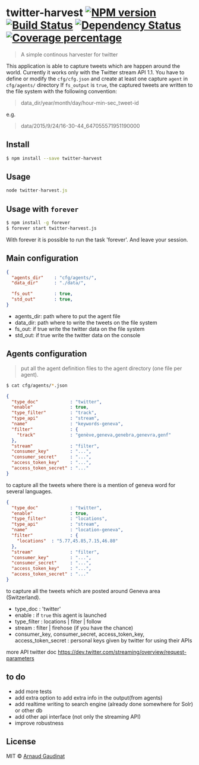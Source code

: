 
[npm-image]: https://badge.fury.io/js/twitter-harvest.svg
[npm-url]: https://npmjs.org/package/twitter-harvest
[travis-image]: https://travis-ci.org/HESGE/twitter-harvest.svg?branch=master
[travis-url]: https://travis-ci.org/HESGE/twitter-harvest
[daviddm-image]: https://david-dm.org/HESGE/twitter-harvest.svg?theme=shields.io
[daviddm-url]: https://david-dm.org/HESGE/twitter-harvest
[coveralls-image]: https://coveralls.io/repos/HESGE/twitter-harvest/badge.svg
[coveralls-url]: https://coveralls.io/r/HESGE/twitter-harvest

# twitter-harvest [![NPM version][npm-image]][npm-url] [![Build Status][travis-image]][travis-url] [![Dependency Status][daviddm-image]][daviddm-url] [![Coverage percentage][coveralls-image]][coveralls-url]
> A simple continous harvester for twitter

This application is able to capture tweets which are happen around the world. Currently it works only with the Twitter stream API 1.1.
You have to define or modify the `cfg/cfg.json` and create at least one capture `agent` in `cfg/agents/` directory
If `fs_output` is `true`, the captured tweets are written to the file system with the following convention:

>data_dir/year/month/day/hour-min-sec_tweet-id

e.g.

>data/2015/9/24/16-30-44_647055571951190000

## Install

```sh
$ npm install --save twitter-harvest
```


## Usage

```js
node twitter-harvest.js
```

## Usage with `forever`

```sh
$ npm install -g forever
$ forever start twitter-harvest.js
```

With forever it is possible to run the task 'forever'. And leave your session.

## Main configuration

```json
{
  "agents_dir"    : "cfg/agents/",
  "data_dir"      : "./data/",

  "fs_out"        : true,
  "std_out"       : true,
}
```

* agents_dir: path where to put the agent file
* data_dir: path where to write the tweets on the file system
* fs_out: if true write the twitter data on the file system
* std_out: if true write the twitter data on the console

## Agents configuration

> put all the agent definition files to the agent directory (one file per agent).

```sh
$ cat cfg/agents/*.json
```

```json
{
  "type_doc"            : "twitter",
  "enable"              : true,
  "type_filter"         : "track",
  "type_api"            : "stream",
  "name"                : "keywords-geneva",
  "filter"              : {
    "track"             : "genève,geneva,genebra,genevra,genf"
  },
  "stream"              : "filter",
  "consumer_key"        : "...",
  "consumer_secret"     : "...",
  "access_token_key"    : "...",
  "access_token_secret" : "..."  
}
```

to capture all the tweets where there is a mention of geneva word for several languages.


```json
{
  "type_doc"            : "twitter",
  "enable"              : true,
  "type_filter"         : "locations",
  "type_api"            : "stream",
  "name"                : "location-geneva",
  "filter"              : {
    "locations"  : "5.77,45.85,7.15,46.80"
  },
  "stream"              : "filter",
  "consumer_key"        : "...",
  "consumer_secret"     : "...",
  "access_token_key"    : "...",
  "access_token_secret" : "..."
}
```

to capture all the tweets which are posted around Geneva area (Switzerland).

* type_doc : 'twitter'
* enable : if `true` this agent is launched
* type_filter : locations | filter | follow
* stream : filter | firehose (if you have the chance)
* consumer_key, consumer_secret, access_token_key, access_token_secret : personal keys given by twitter for using their APIs

more API twitter doc https://dev.twitter.com/streaming/overview/request-parameters

## to do

* add more tests
* add extra option to add extra info in the output(from agents)
* add realtime writing to search engine (already done somewhere for Solr) or other db
* add other api interface (not only the streaming API)
* improve robustness


## License

MIT © [Arnaud Gaudinat](http://bitem.hesge.ch/people/arnaud-gaudinat)
